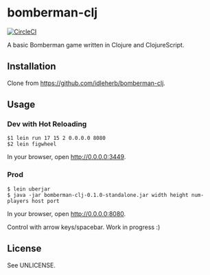 # bomberman-clj

[![CircleCI](https://circleci.com/gh/idleherb/bomberman-clj.svg?style=svg)](https://circleci.com/gh/idleherb/bomberman-clj)

A basic Bomberman game written in Clojure and ClojureScript.

## Installation

Clone from https://github.com/idleherb/bomberman-clj.

## Usage

### Dev with Hot Reloading

    $1 lein run 17 15 2 0.0.0.0 8080
    $2 lein figwheel

In your browser, open http://0.0.0.0:3449.

### Prod

    $ lein uberjar
    $ java -jar bomberman-clj-0.1.0-standalone.jar width height num-players host port

In your browser, open http://0.0.0.0:8080.

Control with arrow keys/spacebar. Work in progress :)

## License

See UNLICENSE.
